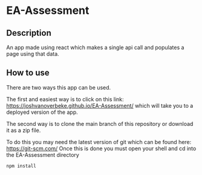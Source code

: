 # EA-Assessment

## Description
An app made using react which makes a single api call and populates a page using that data.

## How to use
There are two ways this app can be used.

The first and easiest way is to click on this link: https://joshvanoverbeke.github.io/EA-Assessment/ which will take you to a deployed version of the app.

The second way is to clone the main branch of this repository or download it as a zip file.

To do this you may need the latest version of git which can be found here: https://git-scm.com/
Once this is done you must open your shell and cd into the EA-Assessment directory

```shell
npm install
```
